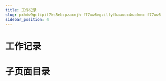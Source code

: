```yaml
---
title: 工作记录
slug: pxhdw9gctipif7ks5ebcpzaxnjh-f77xw6vgzilfyfkaauuc4madnnc-f77xw6
sidebar_position: 4
---
```



# 工作记录

# 子页面目录

